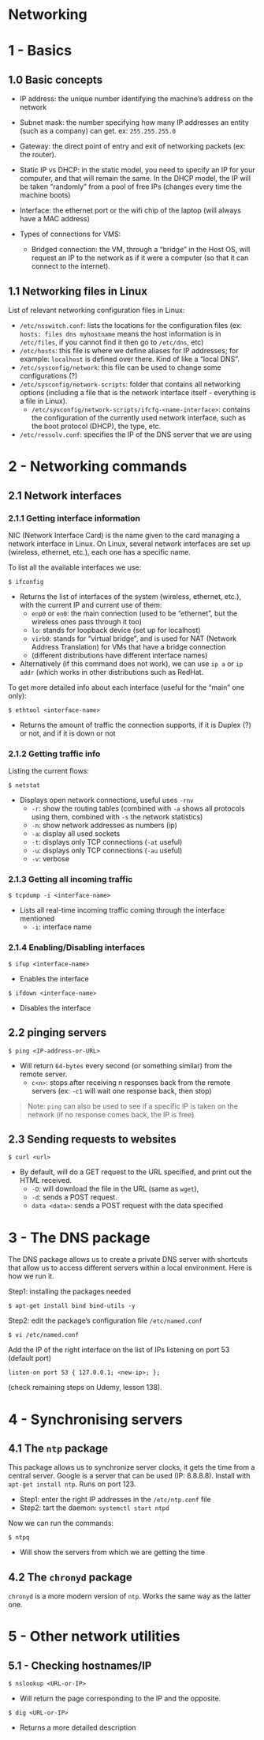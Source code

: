 # Networking

# 1 - Basics
## 1.0 Basic concepts
* IP address: the unique number identifying the machine’s address on the network
* Subnet mask: the number specifying how many IP addresses an entity (such as a company) can get. ex: `255.255.255.0`
* Gateway: the direct point of entry and exit of networking packets (ex: the router).
* Static IP vs DHCP: in the static model, you need to specify an IP for your computer, and that will remain the same. In the DHCP model, the IP will be taken “randomly” from a pool of free IPs (changes every time the machine boots)
* Interface: the ethernet port or the wifi chip of the laptop (will always have a MAC address)

* Types of connections for VMS:
	* Bridged connection: the VM, through a “bridge” in the Host OS, will request an IP to the network as if it were a computer (so that it can connect to the internet).

## 1.1 Networking files in Linux
List of relevant networking configuration files in Linux:
* `/etc/nsswitch.conf`: lists the locations for the configuration files (ex: `hosts: files dns myhostname` means the host information is in `/etc/files`, if you cannot find it then go to `/etc/dns`, etc)
* `/etc/hosts`: this file is where we define aliases for IP addresses; for example: `localhost` is defined over there. Kind of like a “local DNS”.
* `/etc/sysconfig/network`: this file can be used to change some configurations (?)
* `/etc/sysconfig/network-scripts`: folder that contains all networking options (including a file that is the network interface itself - everything is a file in Linux).
	* `/etc/sysconfig/network-scripts/ifcfg-<name-interface>`: contains the configuration of the currently used network interface, such as the boot protocol (DHCP), the type, etc.
* `/etc/ressolv.conf`: specifies the IP of the DNS server that we are using


# 2 - Networking commands
## 2.1 Network interfaces
### 2.1.1 Getting interface information
NIC (Network Interface Card) is the name given to the card managing a network interface in Linux. On Linux, several network interfaces are set up (wireless, ethernet, etc.), each one has a specific name.

To list all the available interfaces we use:
```
$ ifconfig
```
* Returns the list of interfaces of the system (wireless, ethernet, etc.), with the current IP and current use of them:
	* `enp0` or `en0`: the main connection (used to be “ethernet”, but the wireless ones pass through it too)
	* `lo`: stands for loopback device (set up for localhost)
	* `virb0`: stands for “virtual bridge”, and is used for NAT (Network Address Translation) for VMs that have a bridge connection
	* (different distributions have different interface names)
* Alternatively (if this command does not work), we can use `ip a` or `ip addr` (which works in other distributions such as RedHat. 

To get more detailed info about each interface (useful for the “main” one only):
```
$ ethtool <interface-name>
```
* Returns the amount of traffic the connection supports, if it is Duplex (?) or not, and if it is down or not

### 2.1.2 Getting traffic info
Listing the current flows:
```
$ netstat
```
* Displays open network connections, useful uses `-rnv`
	* `-r`: show the routing tables (combined with `-a` shows all protocols using them, combined with `-s` the network statistics)
	* `-n`: show network addresses as numbers (ip)
	* `-a`: display all used sockets
	* `-t`: displays only TCP connections (`-at` useful)
	* `-u`: displays only TCP connections (`-au` useful)
	* `-v`: verbose

### 2.1.3 Getting all incoming traffic
```
$ tcpdump -i <interface-name>
```
* Lists all real-time incoming traffic coming through the interface mentioned
	* `-i`: interface name

### 2.1.4 Enabling/Disabling interfaces
```
$ ifup <interface-name>
```
* Enables the interface

```
$ ifdown <interface-name>
```
* Disables the interface

## 2.2 pinging servers
```
$ ping <IP-address-or-URL>
```
* Will return `64-bytes` every second (or something similar) from the remote server.
	* `c<n>`: stops after receiving n responses back from the remote servers (ex: `-c1` will wait one response back, then stop)
> Note: `ping` can also be used to see if a specific IP is taken on the network (if no response comes back, the IP is free)  

## 2.3 Sending requests to websites
```
$ curl <url>
```
* By default, will do a GET request to the URL specified, and print out the HTML received.
	* `-O`: will download the file in the URL (same as `wget`),
	* `-d`: sends a POST request.
	* `data <data>`: sends a POST request with the data specified

# 3 - The DNS package
The DNS package allows us to create a private DNS server with shortcuts that allow us to access different servers within a local environment. Here is how we run it.

Step1: installing the packages needed
```
$ apt-get install bind bind-utils -y
```

Step2: edit the package’s configuration file `/etc/named.conf`
```
$ vi /etc/named.conf
```
Add the IP of the right interface on the list of IPs listening on port 53 (default port)
```
listen-on port 53 { 127.0.0.1; <new-ip>; };
```
 (check remaining steps on Udemy, lesson 138).


# 4 - Synchronising servers
## 4.1 The `ntp` package
This package allows us to synchronize server clocks, it gets the time from a central server. Google is a server that can be used (IP: 8.8.8.8). Install with `apt-get install ntp`. Runs on port 123.

* Step1: enter the right IP addresses in the `/etc/ntp.conf` file
* Step2: tart the daemon: `systemctl start ntpd`

Now we can run the commands:
```
$ ntpq 
```
* Will show the servers from which we are getting the time

## 4.2 The `chronyd` package
`chronyd` is a more modern version of `ntp`. Works the same way as the latter one.

# 5 - Other network utilities
## 5.1 - Checking hostnames/IP
```
$ nslookup <URL-or-IP>
```
* Will return the page corresponding to the IP and the opposite.

```
$ dig <URL-or-IP>
```
* Returns a more detailed description





